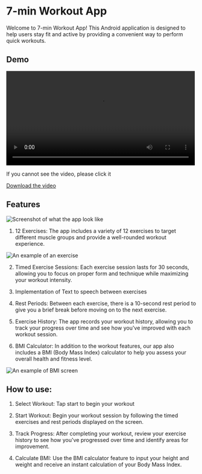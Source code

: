 # 7-min Workout App

Welcome to 7-min Workout App! This Android application is designed to help users stay fit and active by providing a convenient way to perform quick workouts.

## Demo

<video controls width="500">
  <source src="assets/demo.mp4" type="video/mp4" alt="Demo app">
  Your browser does not support the video tag.
</video>

If you cannot see the video, please click it

[Download the video](/assets/demo.mp4)

## Features

![Screenshot of what the app look like](/assets/InitialScreen.png)

1. 12 Exercises: The app includes a variety of 12 exercises to target different muscle groups and provide a well-rounded workout experience.

![An example of an exercise](/assets/Exercise.png)

2. Timed Exercise Sessions: Each exercise session lasts for 30 seconds, allowing you to focus on proper form and technique while maximizing your workout intensity.

3. Implementation of Text to speech between exercises

4. Rest Periods: Between each exercise, there is a 10-second rest period to give you a brief break before moving on to the next exercise.

5. Exercise History: The app records your workout history, allowing you to track your progress over time and see how you've improved with each workout session.

6. BMI Calculator: In addition to the workout features, our app also includes a BMI (Body Mass Index) calculator to help you assess your overall health and fitness level.

![An example of BMI screen](/assets/BMI.png)

## How to use:

1. Select Workout: Tap start to begin your workout

2. Start Workout: Begin your workout session by following the timed exercises and rest periods displayed on the screen.

3. Track Progress: After completing your workout, review your exercise history to see how you've progressed over time and identify areas for improvement.

4. Calculate BMI: Use the BMI calculator feature to input your height and weight and receive an instant calculation of your Body Mass Index.
